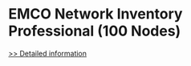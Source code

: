 # EMCO Network Inventory Professional (100 Nodes)
[>> Detailed information](https://secure.shareit.com/shareit/product.html?productid=300247714&affiliateid=200057808)